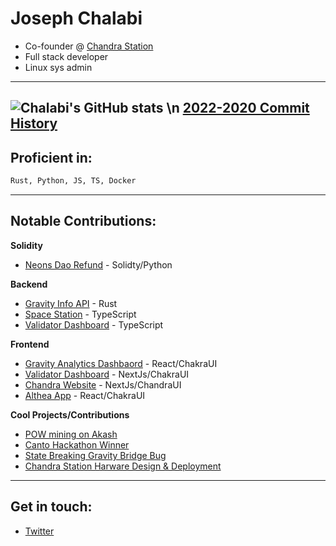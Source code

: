 # Joseph Chalabi
- Co-founder @ [Chandra Station](https://chandrastation.com)
- Full stack developer
- Linux sys admin
---

![Chalabi's GitHub stats](https://github-readme-stats.vercel.app/api?username=chalabi2&theme=dark&show_icons=true)
\n
[2022-2020 Commit History](https://github.com/ChandraStation)
---
## Proficient in:
```bash
Rust, Python, JS, TS, Docker
```
---

## Notable Contributions:
**Solidity**
* [Neons Dao Refund](https://github.com/chalabi2/neons-refund) - Solidty/Python
  
**Backend**
* [Gravity Info API](https://github.com/Gravity-Bridge/gravity-info-api) - Rust
* [Space Station](https://github.com/ChandraStation/space-station) - TypeScript
* [Validator Dashboard](https://github.com/chalabi2/validator-dashboard) - TypeScript

**Frontend**
* [Gravity Analytics Dashbaord](https://github.com/chalabi2/gravity-dashboard) - React/ChakraUI
* [Validator Dashboard](https://github.com/chalabi2/validator-dashboard) - NextJs/ChakraUI
* [Chandra Website](https://github.com/chalabi2/chandra-website) - NextJs/ChandraUI
* [Althea App](https://github.com/chalabi2/althea-app) - React/ChakraUI

**Cool Projects/Contributions** 
* [POW mining on Akash](https://github.com/chandrastation/pkt-on-akt)
* [Canto Hackathon Winner]()
* [State Breaking Gravity Bridge Bug]()
* [Chandra Station Harware Design & Deployment]()
---
## Get in touch:
* [Twitter](https://twitter.com/chalabi_joseph)
